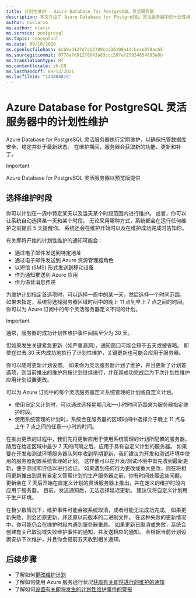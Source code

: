 ```yaml
---
title: 计划性维护 - Azure Database for PostgreSQL 灵活服务器
description: 本文介绍了 Azure Database for PostgreSQL 灵活服务器中的计划性维护功能。
author: niklarin
ms.author: nlarin
ms.service: postgresql
ms.topic: conceptual
ms.date: 09/10/2020
ms.openlocfilehash: 6cb9ad127e7a13780cbd36198a1dcbcce858ac65
ms.sourcegitcommit: 0770a7d91278043a83ccc597af25934854605e8b
ms.translationtype: HT
ms.contentlocale: zh-CN
ms.lasthandoff: 09/13/2021
ms.locfileid: "124804815"
---
```

# <a name="scheduled-maintenance-in-azure-database-for-postgresql--flexible-server"></a>Azure Database for PostgreSQL 灵活服务器中的计划性维护
 
Azure Database for PostgreSQL 灵活服务器执行定期维护，以确保托管数据库安全、稳定并处于最新状态。 在维护期间，服务器会获取新的功能、更新和补丁。
 
> [!IMPORTANT]
> Azure Database for PostgreSQL 灵活服务器以预览版提供
 
## <a name="selecting-a-maintenance-window"></a>选择维护时段
 
你可以计划在一周中特定某天以及当天某个时段范围内进行维护。 或者，你可以让系统自动选择某一天和某个时段。 无论采用哪种方式，系统都会在运行任何维护之前提前 5 天提醒你。 系统还会在维护开始时以及在维护成功完成时告知你。
 
有关即将开始的计划性维护的通知可能会：
 
* 通过电子邮件发送到特定地址
* 通过电子邮件发送到 Azure 资源管理器角色
* 以短信 (SMS) 形式发送到移动设备
* 作为通知推送到 Azure 应用
* 作为语音消息传递
 
为维护计划指定首选项时，可以选择一周中的某一天，然后选择一个时间范围。 如果未指定，系统将选择服务器区域时间中的晚上 11 点到早上 7 点之间的时间。 你可以为 Azure 订阅中的每个灵活服务器定义不同的计划。 
 
> [!IMPORTANT]
> 通常，服务器的成功计划性维护事件间隔至少为 30 天。
>
> 但如果发生关键紧急更新（如严重漏洞），通知窗口可能会短于五天或被省略。 即使在过去 30 天内成功地执行了计划性维护，关键更新也可能会应用于服务器。

你可以随时更新计划设置。 如果你为灵活服务器计划了维护，并且更新了计划首选项，则当前推出的维护将按计划继续进行，并在其成功完成后为下次计划性维护应用计划设置更改。

可以为 Azure 订阅中的每个灵活服务器定义系统管理的计划或自定义计划。  
* 使用自定义计划时，可以通过选择星期几和一小时时间范围来为服务器指定维护时段。  
* 使用系统管理的计划时，系统会在服务器的区域时间中选择介于晚上 11 点与上午 7 点之间的任意一小时的时间。  

在推出更改的过程中，我们先将更新应用于使用系统管理的计划所配置的服务器，随后在给定区域中最少 7 天的间隔之后，应用于具有自定义计划的服务器。 如果要在开发和测试环境服务器队列中收到早期更新，我们建议为开发和测试环境中使用的服务器配置系统管理的计划。 这样便可以在开发/测试环境中首先收到最新更新，便于测试和评估以进行验证。 如果遇到任何行为更改或重大更改，则在将相同更新推出到具有自定义管理计划的生产服务器之前，你有时间处理这些问题。 更新会在 7 天后开始在自定义计划的灵活服务器上推出，并在定义的维护时段内应用于服务器。 目前，发送通知后，无法选择延迟更新。 建议仅将自定义计划用于生产环境。 

在极少数情况下，维护事件可能会被系统取消，或者可能无法成功完成。 如果更新失败，则会还原更新，并还原以前版本的二进制文件。 在这种失败的更新情况中，你可能仍会在维护时段内遇到服务器重启。 如果更新已取消或失败，系统会创建有关已取消或失败维护事件的通知，并发送相应的通知。 会根据当前计划设置安排下次维护，并且你会提前五天收到相关通知。 

 
## <a name="next-steps"></a>后续步骤
 
* 了解如何[更改维护计划](how-to-maintenance-portal.md)
* 了解如何使用 Azure 服务运行状况[获取有关即将进行的维护的通知](../../service-health/service-notifications.md)
* 了解如何[设置有关即将发生的计划性维护事件的警报](../../service-health/resource-health-alert-monitor-guide.md)

